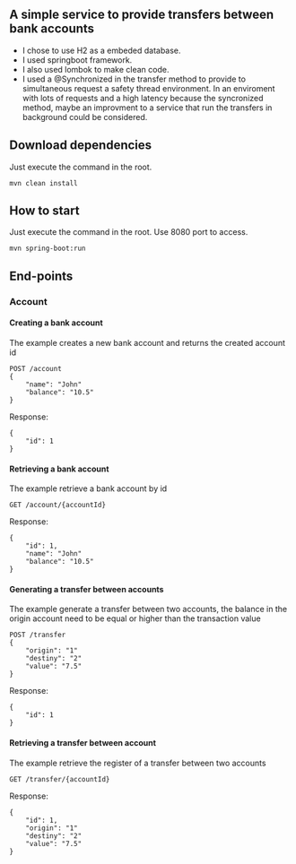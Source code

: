 ## A simple service to provide transfers between bank accounts

* I chose to use H2 as a embeded database.
* I used springboot framework.
* I also used lombok to make clean code.
* I used a @Synchronized in the transfer method to provide to simultaneous request a safety thread environment. In an enviroment with lots of requests and a high latency because the syncronized method, maybe an improvment to a service that run the transfers in background could be considered.

## Download dependencies
Just execute the command in the root.

    mvn clean install

## How to start
Just execute the command in the root. Use 8080 port to access.

    mvn spring-boot:run

## End-points

### Account

#### Creating a bank account

The example creates a new bank account and returns the created account id

    POST /account
    {
        "name": "John"
        "balance": "10.5"
    }

Response:

    {
        "id": 1
    }
    
#### Retrieving a bank account

The example retrieve a bank account by id

    GET /account/{accountId}
    
Response:

    {
        "id": 1,
        "name": "John"
        "balance": "10.5"
    }
    
#### Generating a transfer between accounts

The example generate a transfer between two accounts, the balance in the origin account need to be equal or higher than the transaction value

    POST /transfer
    {
        "origin": "1"
        "destiny": "2"
        "value": "7.5"
    }
    
Response:

    {
        "id": 1
    }
    
#### Retrieving a transfer between account

The example retrieve the register of a transfer between two accounts

    GET /transfer/{accountId}
    
Response:

    {
        "id": 1,
        "origin": "1"
        "destiny": "2"
        "value": "7.5"
    }